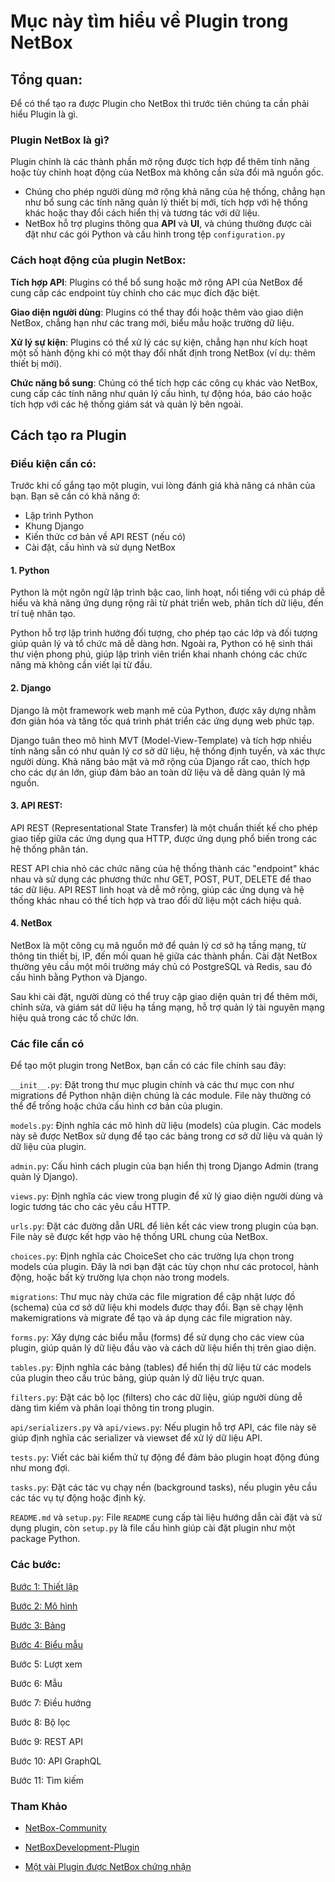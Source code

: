 # Mục này tìm hiểu về Plugin trong NetBox
## Tổng quan:
Để có thể tạo ra được Plugin cho NetBox thì trước tiên chúng ta cần phải hiểu Plugin là gì.

### Plugin NetBox là gì?
Plugin chính là các thành phần mở rộng được tích hợp để thêm tính năng hoặc tùy chỉnh hoạt động của NetBox mà không cần sửa đổi mã nguồn gốc. 
- Chúng cho phép người dùng mở rộng khả năng của hệ thống, chẳng hạn như bổ sung các tính năng quản lý thiết bị mới, tích hợp với hệ thống khác hoặc thay đổi cách hiển thị và tương tác với dữ liệu. 
- NetBox hỗ trợ plugins thông qua **API** và **UI**, và chúng thường được cài đặt như các gói Python và cấu hình trong tệp `configuration.py` 

### Cách hoạt động của plugin NetBox:
**Tích hợp API**: Plugins có thể bổ sung hoặc mở rộng API của NetBox để cung cấp các endpoint tùy chỉnh cho các mục đích đặc biệt.

**Giao diện người dùng**: Plugins có thể thay đổi hoặc thêm vào giao diện NetBox, chẳng hạn như các trang mới, biểu mẫu hoặc trường dữ liệu.

**Xử lý sự kiện**: Plugins có thể xử lý các sự kiện, chẳng hạn như kích hoạt một số hành động khi có một thay đổi nhất định trong NetBox (ví dụ: thêm thiết bị mới).

**Chức năng bổ sung**: Chúng có thể tích hợp các công cụ khác vào NetBox, cung cấp các tính năng như quản lý cấu hình, tự động hóa, báo cáo hoặc tích hợp với các hệ thống giám sát và quản lý bên ngoài.

## Cách tạo ra Plugin
### Điều kiện cần có:
Trước khi cố gắng tạo một plugin, vui lòng đánh giá khả năng cá nhân của bạn. Bạn sẽ cần có khả năng ở:
- Lập trình Python
- Khung Django
- Kiến thức cơ bản về API REST (nếu có)
- Cài đặt, cấu hình và sử dụng NetBox

#### 1. Python 
Python là một ngôn ngữ lập trình bậc cao, linh hoạt, nổi tiếng với cú pháp dễ hiểu và khả năng ứng dụng rộng rãi từ phát triển web, phân tích dữ liệu, đến trí tuệ nhân tạo. 

Python hỗ trợ lập trình hướng đối tượng, cho phép tạo các lớp và đối tượng giúp quản lý và tổ chức mã dễ dàng hơn. Ngoài ra, Python có hệ sinh thái thư viện phong phú, giúp lập trình viên triển khai nhanh chóng các chức năng mà không cần viết lại từ đầu.

#### 2. Django
Django là một framework web mạnh mẽ của Python, được xây dựng nhằm đơn giản hóa và tăng tốc quá trình phát triển các ứng dụng web phức tạp. 

Django tuân theo mô hình MVT (Model-View-Template) và tích hợp nhiều tính năng sẵn có như quản lý cơ sở dữ liệu, hệ thống định tuyến, và xác thực người dùng. Khả năng bảo mật và mở rộng của Django rất cao, thích hợp cho các dự án lớn, giúp đảm bảo an toàn dữ liệu và dễ dàng quản lý mã nguồn.

#### 3. API REST: 
API REST (Representational State Transfer) là một chuẩn thiết kế cho phép giao tiếp giữa các ứng dụng qua HTTP, được ứng dụng phổ biến trong các hệ thống phân tán. 

REST API chia nhỏ các chức năng của hệ thống thành các "endpoint" khác nhau và sử dụng các phương thức như GET, POST, PUT, DELETE để thao tác dữ liệu. API REST linh hoạt và dễ mở rộng, giúp các ứng dụng và hệ thống khác nhau có thể tích hợp và trao đổi dữ liệu một cách hiệu quả.

#### 4. NetBox
NetBox là một công cụ mã nguồn mở để quản lý cơ sở hạ tầng mạng, từ thông tin thiết bị, IP, đến mối quan hệ giữa các thành phần. Cài đặt NetBox thường yêu cầu một môi trường máy chủ có PostgreSQL và Redis, sau đó cấu hình bằng Python và Django. 

Sau khi cài đặt, người dùng có thể truy cập giao diện quản trị để thêm mới, chỉnh sửa, và giám sát dữ liệu hạ tầng mạng, hỗ trợ quản lý tài nguyên mạng hiệu quả trong các tổ chức lớn.

### Các file cần có
Để tạo một plugin trong NetBox, bạn cần có các file chính sau đây:

`__init__.py`: Đặt trong thư mục plugin chính và các thư mục con như migrations để Python nhận diện chúng là các module. File này thường có thể để trống hoặc chứa cấu hình cơ bản của plugin.

`models.py`: Định nghĩa các mô hình dữ liệu (models) của plugin. Các models này sẽ được NetBox sử dụng để tạo các bảng trong cơ sở dữ liệu và quản lý dữ liệu của plugin.

`admin.py`: Cấu hình cách plugin của bạn hiển thị trong Django Admin (trang quản lý Django).

`views.py`: Định nghĩa các view trong plugin để xử lý giao diện người dùng và logic tương tác cho các yêu cầu HTTP.

`urls.py`: Đặt các đường dẫn URL để liên kết các view trong plugin của bạn. File này sẽ được kết hợp vào hệ thống URL chung của NetBox.

`choices.py`: Định nghĩa các ChoiceSet cho các trường lựa chọn trong models của plugin. Đây là nơi bạn đặt các tùy chọn như các protocol, hành động, hoặc bất kỳ trường lựa chọn nào trong models.

`migrations`: Thư mục này chứa các file migration để cập nhật lược đồ (schema) của cơ sở dữ liệu khi models được thay đổi. Bạn sẽ chạy lệnh makemigrations và migrate để tạo và áp dụng các file migration này.

`forms.py`: Xây dựng các biểu mẫu (forms) để sử dụng cho các view của plugin, giúp quản lý dữ liệu đầu vào và cách dữ liệu hiển thị trên giao diện.

`tables.py`: Định nghĩa các bảng (tables) để hiển thị dữ liệu từ các models của plugin theo cấu trúc bảng, giúp quản lý dữ liệu trực quan.

`filters.py`: Đặt các bộ lọc (filters) cho các dữ liệu, giúp người dùng dễ dàng tìm kiếm và phân loại thông tin trong plugin.

`api/serializers.py` và `api/views.py`: Nếu plugin hỗ trợ API, các file này sẽ giúp định nghĩa các serializer và viewset để xử lý dữ liệu API.

`tests.py`: Viết các bài kiểm thử tự động để đảm bảo plugin hoạt động đúng như mong đợi.

`tasks.py`: Đặt các tác vụ chạy nền (background tasks), nếu plugin yêu cầu các tác vụ tự động hoặc định kỳ.

`README.md` và `setup.py`: File `README` cung cấp tài liệu hướng dẫn cài đặt và sử dụng plugin, còn `setup.py` là file cấu hình giúp cài đặt plugin như một package Python.
### Các bước:
[Bước 1: Thiết lập](https://github.com/Ducmanh28/Thuc-Tap/blob/main/Linux/03.%20Linuxvagiaothucmang/NetBox/Plugin/1_Initial_Setup.md)

[Bước 2: Mô hình](https://github.com/Ducmanh28/Thuc-Tap/blob/main/Linux/03.%20Linuxvagiaothucmang/NetBox/Plugin/2_Models.md)

[Bước 3: Bảng](https://github.com/Ducmanh28/Thuc-Tap/blob/main/Linux/03.%20Linuxvagiaothucmang/NetBox/Plugin/3_Tables.md)

[Bước 4: Biểu mẫu](https://github.com/Ducmanh28/Thuc-Tap/blob/main/Linux/03.%20Linuxvagiaothucmang/NetBox/Plugin/4_Forms.md)

Bước 5: Lượt xem

Bước 6: Mẫu

Bước 7: Điều hướng

Bước 8: Bộ lọc

Bước 9: REST API

Bước 10: API GraphQL

Bước 11: Tìm kiếm

### Tham Khảo
- [NetBox-Community](https://github.com/netbox-community/netbox-plugin-tutorial)

- [NetBoxDevelopment-Plugin](https://netbox.readthedocs.io/en/stable/plugins/development/)

- [Một vài Plugin được NetBox chứng nhận](https://github.com/netbox-community/netbox/wiki/Plugin-Certification-Program)
